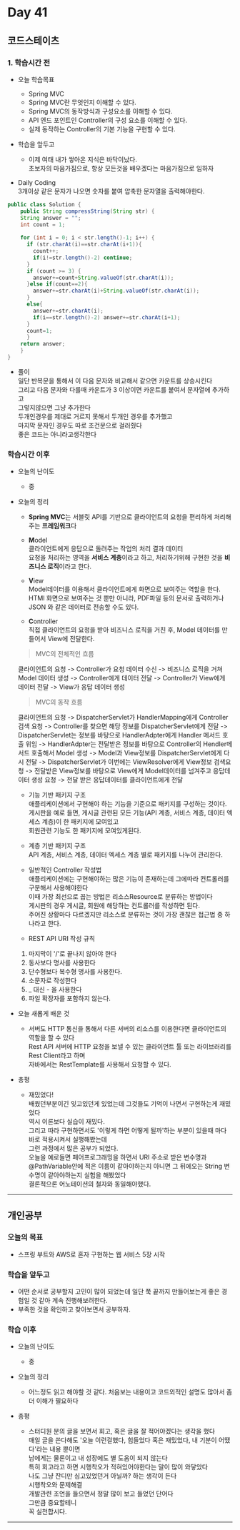 # Day 41

## 코드스테이츠

### 1. 학습시간 전
* 오늘 학습목표

    - Spring MVC
    - Spring MVC란 무엇인지 이해할 수 있다.
    - Spring MVC의 동작방식과 구성요소를 이해할 수 있다.
    - API 엔드 포인트인 Controller의 구성 요소를 이해할 수 있다.
    - 실제 동작하는 Controller의 기본 기능을 구현할 수 있다.  

* 학습을 앞두고

    - 이제 여태 내가 쌓아온 지식은 바닥이났다.  
    초보자의 마음가짐으로, 항상 모든것을 배우겠다는 마음가짐으로 임하자

* Daily Coding  
3개이상 같은 문자가 나오면 숫자를 붙여 압축한 문자열을 출력해야한다.

```java
public class Solution { 
	public String compressString(String str) {
    String answer = "";
    int count = 1;
        
    for (int i = 0; i < str.length()-1; i++) {
      if (str.charAt(i)==str.charAt(i+1)){
        count++;
      	if(i!=str.length()-2) continue;
      }
      if (count >= 3) {
        answer+=count+String.valueOf(str.charAt(i));
      }else if(count==2){
        answer+=str.charAt(i)+String.valueOf(str.charAt(i));
      }
      else{
        answer+=str.charAt(i);
		if(i==str.length()-2) answer+=str.charAt(i+1);
      }
      count=1;
      }
    return answer;
	} 
}

```  
* 풀이  
일단 반복문을 통해서 이 다음 문자와 비교해서 같으면 카운트를 상승시킨다  
그리고 다음 문자와 다를때 카운트가 3 이상이면 카운트를 붙여서 문자열에 추가하고  
그렇지않으면 그냥 추가한다  
두개인경우를 제대로 거르지 못해서 두개인 경우를 추가했고  
마지막 문자인 경우도 따로 조건문으로 걸러줬다  
좋은 코드는 아니라고생각한다

### 학습시간 이후
* 오늘의 난이도

  - 중
* 오늘의 정리

  - **Spring MVC**는 서블릿 API를 기반으로 클라이언트의 요청을 편리하게 처리해주는 **프레임워크**다  
  
  - **M**odel  
  클라이언트에게 응답으로 돌려주는 작업의 처리 결과 데이터  
  요청을 처리하는 영역을 **서비스 계층**이라고 하고, 처리하기위해 구현한 것을 **비즈니스 로직**이라고 한다.
  - **V**iew  
  Model데이터를 이용해서 클라이언트에게 화면으로 보여주는 역할을 한다.  
  HTMl 화면으로 보여주는 것 뿐만 아니라, PDF파일 등의 문서로 출력하거나 JSON 와 같은 데이터로 전송할 수도 있다.
  - **C**ontroller  
  직접 클라이언트의 요청을 받아 비즈니스 로직을 거친 후, Model 데이터를 만들어서 View에 전달한다.

  > MVC의 전체적인 흐름  
  
  클라이언트의 요청 -> Controller가 요청 데이터 수신 -> 비즈니스 로직을 거쳐 Model 데이터 생성 -> Controller에게 데이터 전달 -> Controller가 View에게 데이터 전달 -> View가 응답 데이터 생성  

  > MVC의 동작 흐름

  클라이언트의 요청 -> DispatcherServlet가 HandlerMapping에게 Controller검색 요청 -> Controller를 찾으면 해당 정보를 DispatcherServlet에게 전달 -> DispatcherServlet는 정보를 바탕으로 HandlerAdpter에게 Handler 메서드 호출 위임 -> HandlerAdpter는 전달받은 정보를 바탕으로 Controller의 Hendler메서드 호출해서 Model 생성 -> Model과 View정보를 DispatcherServlet에게 다시 전달 -> DispatcherServlet가 이번에는 ViewResolver에게 View정보 검색요청 -> 전달받은 View정보를 바탕으로 View에게 Model데이터를 넘겨주고 응답데이터 생성 요청 -> 전달 받은 응답데이터를 클라이언트에게 전달  


  - 기능 기반 패키지 구조  
  애플리케이션에서 구현해야 하는 기능을 기준으로 패키지를 구성하는 것이다.  
  게시판을 예로 들면, 게시글 관련된 모든 기능(API 계층, 서비스 계층, 데이터 엑세스 계층)이 한 패키지에 모여있고  
  회원관련 기능도 한 패키지에 모여있게된다.  

  - 계층 기반 패키지 구조  
  API 계층, 서비스 계층, 데이터 엑세스 계층 별로 패키지를 나누어 관리한다.

  - 일반적인 Controller 작성법  
  애플리케이션에는 구현해야하는 많은 기능이 존재하는데 그에따라 컨트롤러를 구분해서 사용해야한다  
  이때 가장 최선으로 꼽는 방법은 리소스Resource로 분류하는 방법이다  
  게시판의 경우 게시글, 회원에 해당하는 컨트롤러를 작성하면 된다.  
  주어진 상황마다 다르겠지만 리소스로 분류하는 것이 가장 괜찮은 접근법 중 하나라고 한다.

  - REST API URI 작성 규칙
  1. 마지막이 '/'로 끝나지 않아야 한다
  2. 동사보다 명사를 사용한다
  3. 단수형보다 복수형 명사를 사용한다.
  4. 소문자로 작성한다
  5. _ 대신 - 을 사용한다
  6. 파일 확장자를 포함하지 않는다.
* 오늘 새롭게 배운 것

  - 서버도 HTTP 통신을 통해서 다른 서버의 리소스를 이용한다면 클라이언트의 역할을 할 수 있다  
  Rest API 서버에 HTTP 요청을 보낼 수 있는 클라이언트 툴 또는 라이브러리를 Rest Client라고 하며  
  자바에서는 RestTemplate를 사용해서 요청할 수 있다.

* 총평 

  - 재밌었다!  
  배웠던부분이긴 잊고있던게 있었는데 그것들도 기억이 나면서 구현하는게 재밌었다  
  역시 이론보다 실습이 재밌다.  
  그리고 따라 구현하면서도 '이렇게 하면 어떻게 될까'하는 부분이 있을때 마다 바로 적용시켜서 실행해봤는데  
  그런 과정에서 많은 공부가 되었다.  
  오늘을 예로들면 페어프로그래밍을 하면서 URI 주소로 받은 변수명과 @PathVariable안에 적은 이름이 같아야하는지 아니면 그 뒤에오는 String 변수명이 같아야하는지 실험을 해봤었다  
  결론적으론 어노테이션의 철자와 동일해야했다.

---
## 개인공부  

### 오늘의 목표
- 스프링 부트와 AWS로 혼자 구현하는 웹 서비스 5장 시작

### 학습을 앞두고

- 어떤 순서로 공부할지 고민이 많이 되었는데 일단 쭉 끝까지 만들어보는게 좋은 경험일 것 같아 계속 진행해보려한다.  
- 부족한 것을 확인하고 찾아보면서 공부하자.
### 학습 이후
* 오늘의 난이도

  - 중
* 오늘의 정리

  - 어느정도 읽고 해야할 것 같다. 처음보는 내용이고 코드외적인 설명도 많아서 좀더 이해가 필요하다

* 총평 
  - 스터디원 분의 글을 보면서 회고, 혹은 글을 잘 적어야겠다는 생각을 했다  
  매일 글을 쓴다해도 '오늘 이런걸했다, 힘들었다 혹은 재밌었다, 내 기분이 어땠다'라는 내용 뿐이면  
  남에게는 물론이고 내 성장에도 별 도움이 되지 않는다  
  특히 회고라고 하면 시행착오가 적혀있어야한다는 말이 많이 와닿았다  
  나도 그냥 잔디만 심고있었던거 아닐까? 하는 생각이 든다  
  시행착오와 문제해결  
  개발관련 조언을 들으면서 정말 많이 보고 들었던 단어다  
  그만큼 중요할테니  
  꼭 실천합시다.
---
